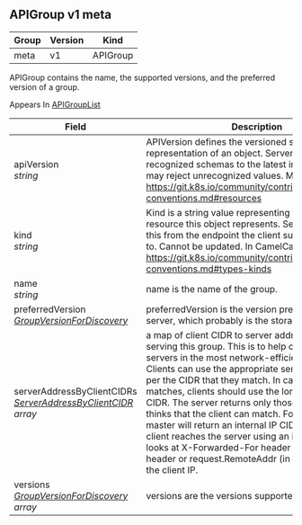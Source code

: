 ## APIGroup v1 meta

Group        | Version     | Kind
------------ | ---------- | -----------
meta | v1 | APIGroup



APIGroup contains the name, the supported versions, and the preferred version of a group.

<aside class="notice">
Appears In  <a href="#apigrouplist-v1-meta">APIGroupList</a> </aside>

Field        | Description
------------ | -----------
apiVersion <br /> *string*    | APIVersion defines the versioned schema of this representation of an object. Servers should convert recognized schemas to the latest internal value, and may reject unrecognized values. More info: https://git.k8s.io/community/contributors/devel/api-conventions.md#resources
kind <br /> *string*    | Kind is a string value representing the REST resource this object represents. Servers may infer this from the endpoint the client submits requests to. Cannot be updated. In CamelCase. More info: https://git.k8s.io/community/contributors/devel/api-conventions.md#types-kinds
name <br /> *string*    | name is the name of the group.
preferredVersion <br /> *[GroupVersionForDiscovery](#groupversionfordiscovery-v1-meta)*    | preferredVersion is the version preferred by the API server, which probably is the storage version.
serverAddressByClientCIDRs <br /> *[ServerAddressByClientCIDR](#serveraddressbyclientcidr-v1-meta) array*    | a map of client CIDR to server address that is serving this group. This is to help clients reach servers in the most network-efficient way possible. Clients can use the appropriate server address as per the CIDR that they match. In case of multiple matches, clients should use the longest matching CIDR. The server returns only those CIDRs that it thinks that the client can match. For example: the master will return an internal IP CIDR only, if the client reaches the server using an internal IP. Server looks at X-Forwarded-For header or X-Real-Ip header or request.RemoteAddr (in that order) to get the client IP.
versions <br /> *[GroupVersionForDiscovery](#groupversionfordiscovery-v1-meta) array*    | versions are the versions supported in this group.


